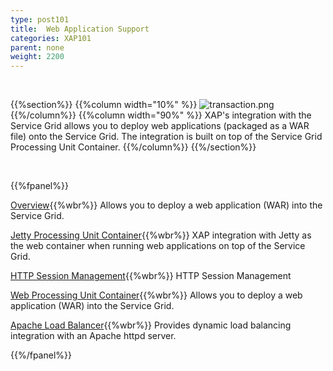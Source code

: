 ```yaml
---
type: post101
title:  Web Application Support
categories: XAP101
parent: none
weight: 2200
---
```


<br>

{{%section%}}
{{%column width="10%" %}}
![transaction.png](/attachment_files/subject/web.png)
{{%/column%}}
{{%column width="90%" %}}
XAP's integration with the Service Grid allows you to deploy web applications (packaged as a WAR file) onto the Service Grid. The integration is built on top of the Service Grid Processing Unit Container.
{{%/column%}}
{{%/section%}}

<br>

{{%fpanel%}}

[Overview](./web-application-support.html){{%wbr%}}
Allows you to deploy a web application (WAR) into the Service Grid.

[Jetty Processing Unit Container](./web-jetty-processing-unit-container.html){{%wbr%}}
XAP integration with Jetty as the web container when running web applications on top of the Service Grid.

[HTTP Session Management](./http-session-management.html){{%wbr%}}
HTTP Session Management

[Web Processing Unit Container](./web-processing-unit-container.html){{%wbr%}}
Allows you to deploy a web application (WAR) into the Service Grid.

[Apache Load Balancer](./apache-load-balancer-agent.html){{%wbr%}}
Provides dynamic load balancing integration with an Apache httpd server.


{{%/fpanel%}}

